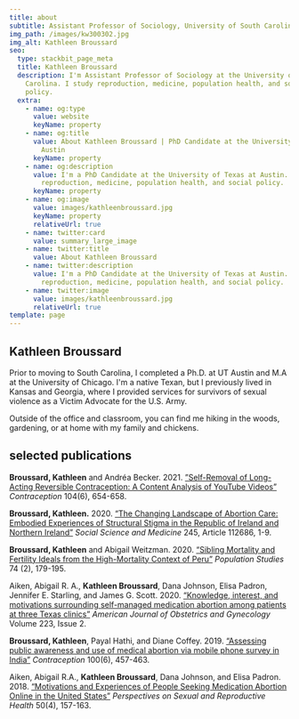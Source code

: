```yaml
---
title: about
subtitle: Assistant Professor of Sociology, University of South Carolina
img_path: /images/kw300302.jpg
img_alt: Kathleen Broussard
seo:
  type: stackbit_page_meta
  title: Kathleen Broussard
  description: I'm Assistant Professor of Sociology at the University of South
    Carolina. I study reproduction, medicine, population health, and social
    policy.
  extra:
    - name: og:type
      value: website
      keyName: property
    - name: og:title
      value: About Kathleen Broussard | PhD Candidate at the University of Texas at
        Austin
      keyName: property
    - name: og:description
      value: I'm a PhD Candidate at the University of Texas at Austin. I study
        reproduction, medicine, population health, and social policy.
      keyName: property
    - name: og:image
      value: images/kathleenbroussard.jpg
      keyName: property
      relativeUrl: true
    - name: twitter:card
      value: summary_large_image
    - name: twitter:title
      value: About Kathleen Broussard
    - name: twitter:description
      value: I'm a PhD Candidate at the University of Texas at Austin. I study
        reproduction, medicine, population health, and social policy.
    - name: twitter:image
      value: images/kathleenbroussard.jpg
      relativeUrl: true
template: page
---
```

## Kathleen Broussard

Prior to moving to South Carolina, I completed a Ph.D. at UT Austin and M.A at the University of Chicago. I'm a native Texan, but I previously lived in Kansas and Georgia, where I provided services for survivors of sexual violence as a Victim Advocate for the U.S. Army. 

Outside of the office and classroom, you can find me hiking in the woods, gardening, or at home with my family and chickens. 

## selected publications

**Broussard, Kathleen** and Andréa Becker. 2021. [”Self-Removal of Long-Acting Reversible 
Contraception: A Content Analysis of YouTube Videos”](https://www.sciencedirect.com/science/article/pii/S0010782421003462?via%3Dihub) *Contraception* 104(6), 654-658. 

**Broussard, Kathleen.** 2020. [“The Changing Landscape of Abortion Care: Embodied Experiences of Structural Stigma in the Republic of Ireland and Northern Ireland”](https://doi.org/10.1016/j.socscimed.2019.112686) *Social Science and Medicine* 245, Article 112686, 1-9.

**Broussard, Kathleen** and Abigail Weitzman. 2020. [“Sibling Mortality and Fertility Ideals from the High-Mortality Context of Peru”](https://doi.org/10.1080/00324728.2020.1737188) *Population Studies* 74 (2), 179-195.

Aiken, Abigail R. A., **Kathleen Broussard**, Dana Johnson, Elisa Padron, Jennifer E. Starling, and James G. Scott. 2020. [“Knowledge, interest, and motivations surrounding self-managed medication abortion among patients at three Texas clinics”](https://doi.org/10.1016/j.ajog.2020.02.026) *American Journal of Obstetrics and Gynecology* Volume 223, Issue 2.

**Broussard, Kathleen**, Payal Hathi, and Diane Coffey. 2019. [“Assessing public awareness and use of medical abortion via mobile phone survey in India”](https://doi.org/10.1016/j.contraception.2019.08.005) *Contraception* 100(6), 457-463.

Aiken, Abigail R.A., **Kathleen Broussard**, Dana Johnson, and Elisa Padron. 2018. [“Motivations and Experiences of People Seeking Medication Abortion Online in the United States”](https://doi.org/10.1363/psrh.12073) *Perspectives on Sexual and Reproductive Health* 50(4), 157-163.